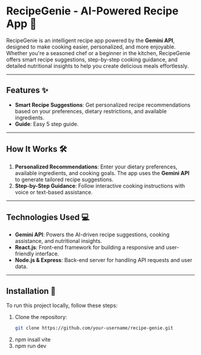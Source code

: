 # RecipeGenie - AI-Powered Recipe App 🍳

RecipeGenie is an intelligent recipe app powered by the **Gemini API**, designed to make cooking easier, personalized, and more enjoyable. Whether you're a seasoned chef or a beginner in the kitchen, RecipeGenie offers smart recipe suggestions, step-by-step cooking guidance, and detailed nutritional insights to help you create delicious meals effortlessly.

---

## Features ✨

- **Smart Recipe Suggestions**: Get personalized recipe recommendations based on your preferences, dietary restrictions, and available ingredients.
- **Guide**: Easy 5 step guide.
---

## How It Works 🛠️

1. **Personalized Recommendations**: Enter your dietary preferences, available ingredients, and cooking goals. The app uses the **Gemini API** to generate tailored recipe suggestions.
2. **Step-by-Step Guidance**: Follow interactive cooking instructions with voice or text-based assistance.


---

## Technologies Used 💻

- **Gemini API**: Powers the AI-driven recipe suggestions, cooking assistance, and nutritional insights.
- **React.js**: Front-end framework for building a responsive and user-friendly interface.
- **Node.js & Express**: Back-end server for handling API requests and user data.


---

## Installation 🚀

To run this project locally, follow these steps:

1. Clone the repository:
   ```bash
   git clone https://github.com/your-username/recipe-genie.git
2. npm insall vite
3. npm run dev
